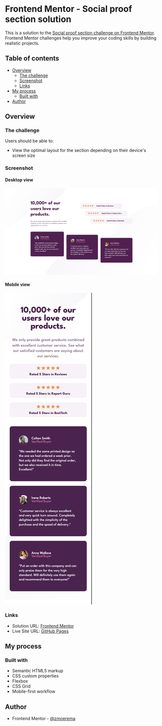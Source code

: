 # Frontend Mentor - Social proof section solution

This is a solution to the [Social proof section challenge on Frontend Mentor](https://www.frontendmentor.io/challenges/social-proof-section-6e0qTv_bA). Frontend Mentor challenges help you improve your coding skills by building realistic projects.  

## Table of contents

- [Overview](#overview)
  - [The challenge](#the-challenge)
  - [Screenshot](#screenshot)
  - [Links](#links)
- [My process](#my-process)
  - [Built with](#built-with)
- [Author](#author)

## Overview

### The challenge

Users should be able to:

- View the optimal layout for the section depending on their device's screen size

### Screenshot

#### Desktop view

![screenshot-desktop](./screenshots/screenshot-desktop.png)

#### Mobile view

![screenshot-mobile](./screenshots/screenshot-mobile.png)

### Links

- Solution URL: [Frontend Mentor](https://www.frontendmentor.io/solutions/social-proof-section-Hh_NE9BO3L)
- Live Site URL: [GitHub Pages](https://zmoerema.github.io/frontend-mentor-social-proof-section/)

## My process

### Built with

- Semantic HTML5 markup
- CSS custom properties
- Flexbox
- CSS Grid
- Mobile-first workflow

## Author

- Frontend Mentor - [@zmoerema](https://www.frontendmentor.io/profile/zmoerema)
